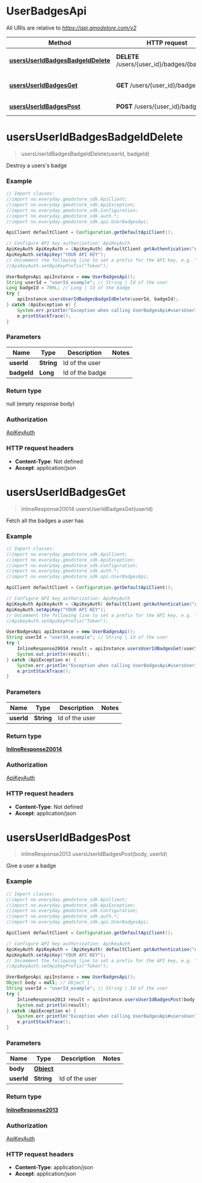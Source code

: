 # UserBadgesApi

All URIs are relative to *https://api.gmodstore.com/v2*

Method | HTTP request | Description
------------- | ------------- | -------------
[**usersUserIdBadgesBadgeIdDelete**](UserBadgesApi.md#usersUserIdBadgesBadgeIdDelete) | **DELETE** /users/{user_id}/badges/{badge_id} | Destroy a users&#x27;s badge
[**usersUserIdBadgesGet**](UserBadgesApi.md#usersUserIdBadgesGet) | **GET** /users/{user_id}/badges | Fetch all the badges a user has
[**usersUserIdBadgesPost**](UserBadgesApi.md#usersUserIdBadgesPost) | **POST** /users/{user_id}/badges | Give a user a badge

<a name="usersUserIdBadgesBadgeIdDelete"></a>
# **usersUserIdBadgesBadgeIdDelete**
> usersUserIdBadgesBadgeIdDelete(userId, badgeId)

Destroy a users&#x27;s badge

### Example
```java
// Import classes:
//import no.everyday.gmodstore_sdk.ApiClient;
//import no.everyday.gmodstore_sdk.ApiException;
//import no.everyday.gmodstore_sdk.Configuration;
//import no.everyday.gmodstore_sdk.auth.*;
//import no.everyday.gmodstore_sdk.api.UserBadgesApi;

ApiClient defaultClient = Configuration.getDefaultApiClient();

// Configure API key authorization: ApiKeyAuth
ApiKeyAuth ApiKeyAuth = (ApiKeyAuth) defaultClient.getAuthentication("ApiKeyAuth");
ApiKeyAuth.setApiKey("YOUR API KEY");
// Uncomment the following line to set a prefix for the API key, e.g. "Token" (defaults to null)
//ApiKeyAuth.setApiKeyPrefix("Token");

UserBadgesApi apiInstance = new UserBadgesApi();
String userId = "userId_example"; // String | Id of the user
Long badgeId = 789L; // Long | Id of the badge
try {
    apiInstance.usersUserIdBadgesBadgeIdDelete(userId, badgeId);
} catch (ApiException e) {
    System.err.println("Exception when calling UserBadgesApi#usersUserIdBadgesBadgeIdDelete");
    e.printStackTrace();
}
```

### Parameters

Name | Type | Description  | Notes
------------- | ------------- | ------------- | -------------
 **userId** | **String**| Id of the user |
 **badgeId** | **Long**| Id of the badge |

### Return type

null (empty response body)

### Authorization

[ApiKeyAuth](../README.md#ApiKeyAuth)

### HTTP request headers

 - **Content-Type**: Not defined
 - **Accept**: application/json

<a name="usersUserIdBadgesGet"></a>
# **usersUserIdBadgesGet**
> InlineResponse20014 usersUserIdBadgesGet(userId)

Fetch all the badges a user has

### Example
```java
// Import classes:
//import no.everyday.gmodstore_sdk.ApiClient;
//import no.everyday.gmodstore_sdk.ApiException;
//import no.everyday.gmodstore_sdk.Configuration;
//import no.everyday.gmodstore_sdk.auth.*;
//import no.everyday.gmodstore_sdk.api.UserBadgesApi;

ApiClient defaultClient = Configuration.getDefaultApiClient();

// Configure API key authorization: ApiKeyAuth
ApiKeyAuth ApiKeyAuth = (ApiKeyAuth) defaultClient.getAuthentication("ApiKeyAuth");
ApiKeyAuth.setApiKey("YOUR API KEY");
// Uncomment the following line to set a prefix for the API key, e.g. "Token" (defaults to null)
//ApiKeyAuth.setApiKeyPrefix("Token");

UserBadgesApi apiInstance = new UserBadgesApi();
String userId = "userId_example"; // String | Id of the user
try {
    InlineResponse20014 result = apiInstance.usersUserIdBadgesGet(userId);
    System.out.println(result);
} catch (ApiException e) {
    System.err.println("Exception when calling UserBadgesApi#usersUserIdBadgesGet");
    e.printStackTrace();
}
```

### Parameters

Name | Type | Description  | Notes
------------- | ------------- | ------------- | -------------
 **userId** | **String**| Id of the user |

### Return type

[**InlineResponse20014**](InlineResponse20014.md)

### Authorization

[ApiKeyAuth](../README.md#ApiKeyAuth)

### HTTP request headers

 - **Content-Type**: Not defined
 - **Accept**: application/json

<a name="usersUserIdBadgesPost"></a>
# **usersUserIdBadgesPost**
> InlineResponse2013 usersUserIdBadgesPost(body, userId)

Give a user a badge

### Example
```java
// Import classes:
//import no.everyday.gmodstore_sdk.ApiClient;
//import no.everyday.gmodstore_sdk.ApiException;
//import no.everyday.gmodstore_sdk.Configuration;
//import no.everyday.gmodstore_sdk.auth.*;
//import no.everyday.gmodstore_sdk.api.UserBadgesApi;

ApiClient defaultClient = Configuration.getDefaultApiClient();

// Configure API key authorization: ApiKeyAuth
ApiKeyAuth ApiKeyAuth = (ApiKeyAuth) defaultClient.getAuthentication("ApiKeyAuth");
ApiKeyAuth.setApiKey("YOUR API KEY");
// Uncomment the following line to set a prefix for the API key, e.g. "Token" (defaults to null)
//ApiKeyAuth.setApiKeyPrefix("Token");

UserBadgesApi apiInstance = new UserBadgesApi();
Object body = null; // Object | 
String userId = "userId_example"; // String | Id of the user
try {
    InlineResponse2013 result = apiInstance.usersUserIdBadgesPost(body, userId);
    System.out.println(result);
} catch (ApiException e) {
    System.err.println("Exception when calling UserBadgesApi#usersUserIdBadgesPost");
    e.printStackTrace();
}
```

### Parameters

Name | Type | Description  | Notes
------------- | ------------- | ------------- | -------------
 **body** | [**Object**](Object.md)|  |
 **userId** | **String**| Id of the user |

### Return type

[**InlineResponse2013**](InlineResponse2013.md)

### Authorization

[ApiKeyAuth](../README.md#ApiKeyAuth)

### HTTP request headers

 - **Content-Type**: application/json
 - **Accept**: application/json

